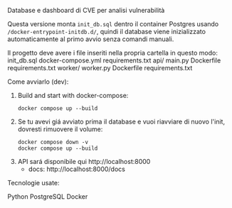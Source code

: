Database e dashboard di CVE per analisi vulnerabilità

Questa versione monta `init_db.sql` dentro il container Postgres usando `/docker-entrypoint-initdb.d/`,
quindi il database viene inizializzato automaticamente al primo avvio senza comandi manuali.

Il progetto deve avere i file inseriti nella propria cartella in questo modo:
init_db.sql
docker-compose.yml
requirements.txt
api/
    main.py
    Dockerfile
    requirements.txt
worker/
    worker.py
    Dockerfile
    requirements.txt
    
Come avviarlo (dev):
1. Build and start with docker-compose:
   ```
   docker compose up --build
   ```
2. Se tu avevi giá avviato prima il database e vuoi riavviare di nuovo l'init, dovresti rimuovere il volume:
   ```
   docker compose down -v
   docker compose up --build
   ```
3. API sará disponibile qui http://localhost:8000
   - docs: http://localhost:8000/docs
  

Tecnologie usate:

Python
PostgreSQL
Docker

